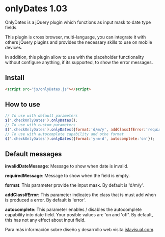 # onlyDates 1.03
OnlyDates is a jQuery plugin which functions as input mask to date type fields.

This plugin is cross browser, multi-language, you can integrate it with others jQuery plugins and provides the necessary skills to use on mobile devices.

In addition, this plugin allow to use with the placeholder functionality without configure anything, if its supported, to show the error messages.

Install
-------
```html
<script src="js/onlyDates.js"></script>
```

How to use
----------
```javascript
// To use with default parameters
$('.checkOnlyDates').onlyDates();
// To use with custom parameters
$('.checkOnlyDates').onlyDates({format:'d/m/y', addClassIfError:'required', invalidDateMessage:'Invalid Date', requiredMessage:'Required Field', autocomplete:'default'});
// To use with autocomplete capability and othe format
$('.checkOnlyDates').onlyDates({format:'y-m-d', autocomplete:'on'});
```

Default messages
----------------
<b>invalidDateMessage</b>: Message to show when date is invalid.

<b>requiredMessage</b>: Message to show when the field is empty.

<b>format</b>: This parameter provide the input mask. By default is 'd/m/y'.

<b>addClassIfError</b>: This parameter indicates the class that is must add when is produced a error. By default is 'error'.

<b>autocomplete</b>: This parameter enables / disables the autocomplete capability into date field. Your posible values are 'on and 'off'. By default, this has not any effect about input field.

Para más información sobre diseño y desarrollo web visita <a target="_blank"  href="http://www.islavisual.com/articulos/desarrollo_web/">islavisual.com</a>.

